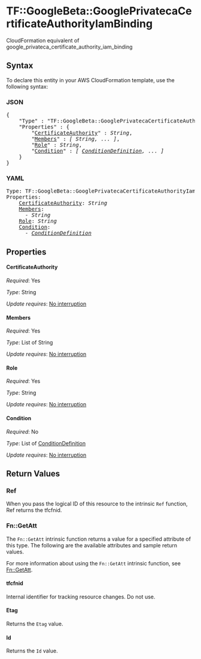 # TF::GoogleBeta::GooglePrivatecaCertificateAuthorityIamBinding

CloudFormation equivalent of google_privateca_certificate_authority_iam_binding

## Syntax

To declare this entity in your AWS CloudFormation template, use the following syntax:

### JSON

<pre>
{
    "Type" : "TF::GoogleBeta::GooglePrivatecaCertificateAuthorityIamBinding",
    "Properties" : {
        "<a href="#certificateauthority" title="CertificateAuthority">CertificateAuthority</a>" : <i>String</i>,
        "<a href="#members" title="Members">Members</a>" : <i>[ String, ... ]</i>,
        "<a href="#role" title="Role">Role</a>" : <i>String</i>,
        "<a href="#condition" title="Condition">Condition</a>" : <i>[ <a href="conditiondefinition.md">ConditionDefinition</a>, ... ]</i>
    }
}
</pre>

### YAML

<pre>
Type: TF::GoogleBeta::GooglePrivatecaCertificateAuthorityIamBinding
Properties:
    <a href="#certificateauthority" title="CertificateAuthority">CertificateAuthority</a>: <i>String</i>
    <a href="#members" title="Members">Members</a>: <i>
      - String</i>
    <a href="#role" title="Role">Role</a>: <i>String</i>
    <a href="#condition" title="Condition">Condition</a>: <i>
      - <a href="conditiondefinition.md">ConditionDefinition</a></i>
</pre>

## Properties

#### CertificateAuthority

_Required_: Yes

_Type_: String

_Update requires_: [No interruption](https://docs.aws.amazon.com/AWSCloudFormation/latest/UserGuide/using-cfn-updating-stacks-update-behaviors.html#update-no-interrupt)

#### Members

_Required_: Yes

_Type_: List of String

_Update requires_: [No interruption](https://docs.aws.amazon.com/AWSCloudFormation/latest/UserGuide/using-cfn-updating-stacks-update-behaviors.html#update-no-interrupt)

#### Role

_Required_: Yes

_Type_: String

_Update requires_: [No interruption](https://docs.aws.amazon.com/AWSCloudFormation/latest/UserGuide/using-cfn-updating-stacks-update-behaviors.html#update-no-interrupt)

#### Condition

_Required_: No

_Type_: List of <a href="conditiondefinition.md">ConditionDefinition</a>

_Update requires_: [No interruption](https://docs.aws.amazon.com/AWSCloudFormation/latest/UserGuide/using-cfn-updating-stacks-update-behaviors.html#update-no-interrupt)

## Return Values

### Ref

When you pass the logical ID of this resource to the intrinsic `Ref` function, Ref returns the tfcfnid.

### Fn::GetAtt

The `Fn::GetAtt` intrinsic function returns a value for a specified attribute of this type. The following are the available attributes and sample return values.

For more information about using the `Fn::GetAtt` intrinsic function, see [Fn::GetAtt](https://docs.aws.amazon.com/AWSCloudFormation/latest/UserGuide/intrinsic-function-reference-getatt.html).

#### tfcfnid

Internal identifier for tracking resource changes. Do not use.

#### Etag

Returns the <code>Etag</code> value.

#### Id

Returns the <code>Id</code> value.


